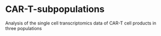 # CAR-T-subpopulations
Analysis of the single cell transcriptomics data of CAR-T cell products in three populations
